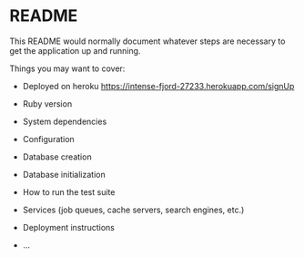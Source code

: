 # README

This README would normally document whatever steps are necessary to get the
application up and running.

Things you may want to cover:

* Deployed on heroku
https://intense-fjord-27233.herokuapp.com/signUp

* Ruby version

* System dependencies

* Configuration

* Database creation

* Database initialization

* How to run the test suite

* Services (job queues, cache servers, search engines, etc.)

* Deployment instructions

* ...
